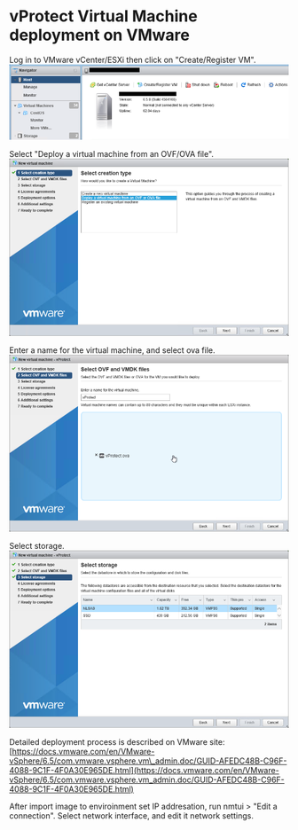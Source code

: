 # vProtect Virtual Machine deployment on VMware

Log in to VMware vCenter/ESXi then click on "Create/Register VM". ![](../.gitbook/assets/images_esxi_01.png)

Select "Deploy a virtual machine from an OVF/OVA file". ![](../.gitbook/assets/images_esxi_02.png)

Enter a name for the virtual machine, and select ova file. ![](../.gitbook/assets/images_esxi_03.png)

Select storage. ![](../.gitbook/assets/images_esxi_04.png)

Detailed deployment process is described on VMware site: [https://docs.vmware.com/en/VMware-vSphere/6.5/com.vmware.vsphere.vm\_admin.doc/GUID-AFEDC48B-C96F-4088-9C1F-4F0A30E965DE.html](https://docs.vmware.com/en/VMware-vSphere/6.5/com.vmware.vsphere.vm_admin.doc/GUID-AFEDC48B-C96F-4088-9C1F-4F0A30E965DE.html)

After import image to enviroinment set IP addresation, run nmtui &gt; "Edit a connection". Select network interface, and edit it network settings.

